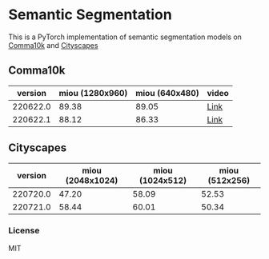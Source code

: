 # Semantic Segmentation
This is a PyTorch implementation of semantic segmentation models on [Comma10k](https://github.com/commaai/comma10k) and [Cityscapes](https://www.cityscapes-dataset.com/)

## Comma10k
| version  | miou (1280x960) | miou (640x480) | video                                |
| -------- | --------------- | -------------- | ------------------------------------ |
| 220622.0 | 89.38           | 89.05          | [Link](https://youtu.be/-xZ5Vsq1JDg) |
| 220622.1 | 88.12           | 86.33          | [Link](https://youtu.be/TR1ZyxkL8Vo) |

## Cityscapes
| version  | miou (2048x1024) | miou (1024x512) | miou (512x256) |
| -------- | ---------------- | --------------- | -------------- |
| 220720.0 | 47.20            | 58.09           | 52.53          |
| 220721.0 | 58.44            | 60.01           | 50.34          |

### License

MIT
